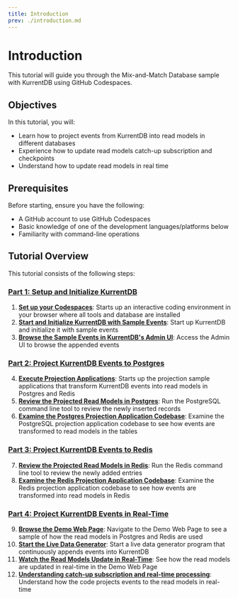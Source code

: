 ```yaml
---
title: Introduction
prev: ./introduction.md
---
```


# Introduction

This tutorial will guide you through the Mix-and-Match Database sample with KurrentDB using GitHub Codespaces.

## Objectives

In this tutorial, you will:

- Learn how to project events from KurrentDB into read models in different databases
- Experience how to update read models catch-up subscription and checkpoints
- Understand how to update read models in real time

## Prerequisites

Before starting, ensure you have the following:

- A GitHub account to use GitHub Codespaces
- Basic knowledge of one of the development languages/platforms below
- Familiarity with command-line operations

## Tutorial Overview

This tutorial consists of the following steps:

### [Part 1: Setup and Initialize KurrentDB](/getting-started/use-cases/mix-and-match-database/tutorial-1.md)
1. **[Set up your Codespaces](/getting-started/use-cases/mix-and-match-database/tutorial-1.md#step-1-set-up-your-codespaces)**: Starts up an interactive coding environment in your browser where all tools and database are installed
2. **[Start and Initialize KurrentDB with Sample Events](/getting-started/use-cases/mix-and-match-database/tutorial-1.md#step-2-start-and-initialize-kurrentdb-with-sample-events)**: Start up KurrentDB and initialize it with sample events
3. **[Browse the Sample Events in KurrentDB's Admin UI](/getting-started/use-cases/mix-and-match-database/tutorial-1.md#step-3-browse-sample-events-in-kurrentdb-s-admin-ui)**: Access the Admin UI to browse the appended events
### [Part 2: Project KurrentDB Events to Postgres](/getting-started/use-cases/mix-and-match-database/tutorial-2.md) 
4. **[Execute Projection Applications](/getting-started/use-cases/mix-and-match-database/tutorial-2.md#step-4-execute-projection-application)**: Starts up the projection sample applications that transform KurrentDB events into read models in Postgres and Redis
5. **[Review the Projected Read Models in Postgres](/getting-started/use-cases/mix-and-match-database/tutorial-2.md#step-5-review-the-projected-read-models-in-postgres)**: Run the PostgreSQL command line tool to review the newly inserted records
6. **[Examine the Postgres Projection Application Codebase](/getting-started/use-cases/mix-and-match-database/tutorial-2.md#step-6-examine-the-postgres-projection-application-codebase)**: Examine the PostgreSQL projection application codebase to see how events are transformed to read models in the tables
### [Part 3: Project KurrentDB Events to Redis](/getting-started/use-cases/mix-and-match-database/tutorial-3.md) 
7. **[Review the Projected Read Models in Redis](/getting-started/use-cases/mix-and-match-database/tutorial-3.md#step-7-review-the-projected-read-models-in-redis)**: Run the Redis command line tool to review the newly added entries
8. **[Examine the Redis Projection Application Codebase](/getting-started/use-cases/mix-and-match-database/tutorial-3.md#step-8-examine-the-redis-projection-application-codebase)**: Examine the Redis projection application codebase to see how events are transformed into read models in Redis
### [Part 4: Project KurrentDB Events in Real-Time](/getting-started/use-cases/mix-and-match-database/tutorial-4.md)
9. **[Browse the Demo Web Page](/getting-started/use-cases/mix-and-match-database/tutorial-4.md#step-9-browse-the-demo-web-page)**: Navigate to the Demo Web Page to see a sample of how the read models in Postgres and Redis are used
10. **[Start the Live Data Generator](/getting-started/use-cases/mix-and-match-database/tutorial-4.md#step-10-start-the-live-data-generator)**: Start a live data generator program that continuously appends events into KurrentDB
11. **[Watch the Read Models Update in Real-Time](/getting-started/use-cases/mix-and-match-database/tutorial-4.md#step-11-watch-the-read-models-update-in-real-time)**: See how the read models are updated in real-time in the Demo Web Page
12. **[Understanding catch-up subscription and real-time processing](/getting-started/use-cases/mix-and-match-database/tutorial-4.md#step-12-understanding-catch-up-subscription-and-real-time-processing)**: Understand how the code projects events to the read models in real-time
